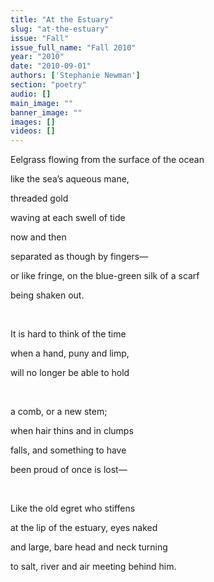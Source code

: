 ```yaml
---
title: "At the Estuary"
slug: "at-the-estuary"
issue: "Fall"
issue_full_name: "Fall 2010"
year: "2010"
date: "2010-09-01"
authors: ['Stephanie Newman']
section: "poetry"
audio: []
main_image: ""
banner_image: ""
images: []
videos: []
---
```

Eelgrass flowing from the surface of the ocean

 like the sea’s aqueous mane,

 threaded gold

 waving at each swell of tide

 now and then

 separated as though by fingers—

 or like fringe, on the blue-green silk of a scarf

 being shaken out.

  

 It is hard to think of the time

 when a hand, puny and limp,

 will no longer be able to hold

 

 a comb, or a new stem;

 when hair thins and in clumps

 falls, and something to have

 been proud of once is lost—

  

 Like the old egret who stiffens

 at the lip of the estuary, eyes naked

 and large, bare head and neck turning

to salt, river and air meeting behind him.

